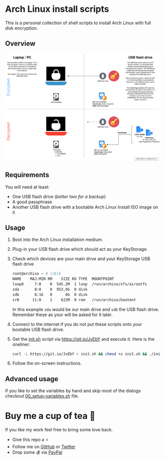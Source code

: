 # Arch Linux install scripts

This is a personal collection of shell scripts to install Arch Linux with full disk encryption.

## Overview

![Arch Linux Encryption Overview Diagram](./arch-linux-encryption.png)

## Requirements

You will need at least:

- One USB flash drive (_better two for a backup_)
- A good passphrase
- Another USB flash drive with a bootable Arch Linux Install ISO image on it

## Usage

1. Boot into the Arch Linux installation medium.

2. Plug-in your USB flash drive which should act as your KeyStorage.

3. Check which devices are your main drive and your KeyStorage USB flash drive

   ```bash
   root@archiso ~ # lsblk 
   NAME    MAJ:MIN RM    SIZE RO TYPE  MOUNTPOINT
   loop0     7:0    0  545.2M  1 loop  /run/archiso/sfs/airootfs
   sda       8:0    0  953,9G  0 disk  
   sdb       8:16   0      8G  0 disk  
   sr0      11:0    1    622M  0 rom   /run/archiso/bootmnt
   ```

   In this example `sda` would be our main drive and `sdb` the USB flash drive.
   Remember these as your will be asked for it later.

4. Connect to the internet if you do not put these scripts onto your bootable USB flash drive.

5. Get the [init.sh](https://github.com/BennyLi/arch-linux-install-scripts/blob/master/init.sh) script via https://git.io/JvEbY and execute it. Here is the oneliner:

   ```bash
   curl -L https://git.io/JvEbY > init.sh && chmod +x init.sh && ./init.sh
   ```

6. Follow the on-screen instructions.

## Advanced usage

If you like to set the variables by hand and skip most of the dialogs checkout [00_setup-variables.sh](https://github.com/BennyLi/arch-linux-install-scripts/blob/master/00_setup-variables.sh) file.

# Buy me a cup of tea 🍵

If you like my work feel free to bring some love back. 

- Give this repo a ⭐
- Follow me on [GitHub](https://github.com/BennyLi) or [Twitter](https://twitter.com/BennyLindemann)
- Drop some 💰 via [PayPal](https://www.paypal.com/cgi-bin/webscr?cmd=_s-xclick&hosted_button_id=L5FWZYAM5Y5A4&source=url)

